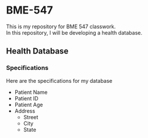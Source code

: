 # BME-547

This is my repository for BME 547 classwork.   
In this repository, I will be developing a health database.

## Health Database
### Specifications
Here are the specifications for my database
* Patient Name
* Patient ID
* Patient Age
* Address
  - Street
  - City
  - State
  
